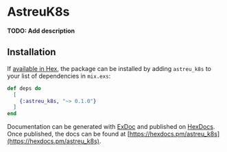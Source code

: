 # AstreuK8s

**TODO: Add description**

## Installation

If [available in Hex](https://hex.pm/docs/publish), the package can be installed
by adding `astreu_k8s` to your list of dependencies in `mix.exs`:

```elixir
def deps do
  [
    {:astreu_k8s, "~> 0.1.0"}
  ]
end
```

Documentation can be generated with [ExDoc](https://github.com/elixir-lang/ex_doc)
and published on [HexDocs](https://hexdocs.pm). Once published, the docs can
be found at [https://hexdocs.pm/astreu_k8s](https://hexdocs.pm/astreu_k8s).

